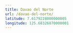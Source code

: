 ```yaml
---
title: Davao del Norte
url: /davao-del-norte/
latitude: 7.6179228000000005
longitude: 125.68326870000001
---
```

